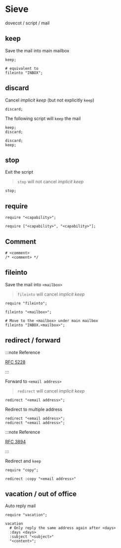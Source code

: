 # Sieve

dovecot / script / mail

## keep

Save the mail into main mailbox

```sieve
keep;

# equivalent to
fileinto "INBOX";
```

## discard

Cancel *implicit keep* (but not explicitly `keep`)

```sieve
discard;
```

The following script will `keep` the mail

```sieve
keep;
discard;
```

```sieve
discard;
keep;
```

## stop

Exit the script

> `stop` will not cancel *implicit keep*

```sieve
stop;
```

## require

```sieve
require "<capability>";

require ["<capability>", "<capability>"];
```

## Comment

```sieve
# <comment>
/* <comment> */
```

## fileinto

Save the mail into `<mailbox>`

> `fileinto` will cancel *implicit keep*

```sieve
require "fileinto";

fileinto "<mailbox>";

# Move to the <mailbox> under main mailbox
fileinto "INBOX.<mailbox>";
```

## redirect / forward

:::note Reference

[RFC 5228](https://tools.ietf.org/html/rfc5228)

:::

Forward to `<email address>`

> `redirect` will cancel *implicit keep*

```sieve
redirect "<email address>";
```

Redirect to multiple address

```sieve
redirect "<email address>";
redirect "<email address>";
```

:::note Reference

[RFC 3894](https://tools.ietf.org/html/rfc3894)

:::

Redirect and `keep`

```sieve
require "copy";

redirect :copy "<email address>"
```

## vacation / out of office

Auto reply mail

```sieve
require "vacation";

vacation
  # Only reply the same address again after <days>
  :days <days>
  :subject "<subject>"
  "<content>";
```
